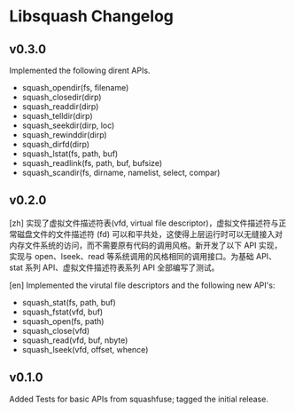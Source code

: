 # Libsquash Changelog

## v0.3.0

Implemented the following dirent APIs.

- squash_opendir(fs, filename)
- squash_closedir(dirp)
- squash_readdir(dirp)
- squash_telldir(dirp)
- squash_seekdir(dirp, loc)
- squash_rewinddir(dirp)
- squash_dirfd(dirp)
- squash_lstat(fs, path, buf)
- squash_readlink(fs, path, buf, bufsize)
- squash_scandir(fs, dirname, namelist, select, compar)

## v0.2.0

[zh] 实现了虚拟文件描述符表(vfd, virtual file descriptor)，虚拟文件描述符与正常磁盘文件的文件描述符 (fd) 可以和平共处，这使得上层运行时可以无缝接入对内存文件系统的访问，而不需要原有代码的调用风格。新开发了以下 API 实现，实现与 open、lseek、read 等系统调用的风格相同的调用接口。为基础 API、stat 系列 API、虚拟文件描述符表系列 API 全部编写了测试。

[en] Implemented the virutal file descriptors and the following new API's:

- squash_stat(fs, path, buf)
- squash_fstat(vfd, buf)
- squash_open(fs, path)
- squash_close(vfd)
- squash_read(vfd, buf, nbyte)
- squash_lseek(vfd, offset, whence)

## v0.1.0

Added Tests for basic APIs from squashfuse; tagged the initial release.
